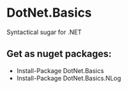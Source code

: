 # DotNet.Basics
Syntactical sugar for .NET
## Get as nuget packages:
- Install-Package DotNet.Basics
- Install-Package DotNet.Basics.NLog